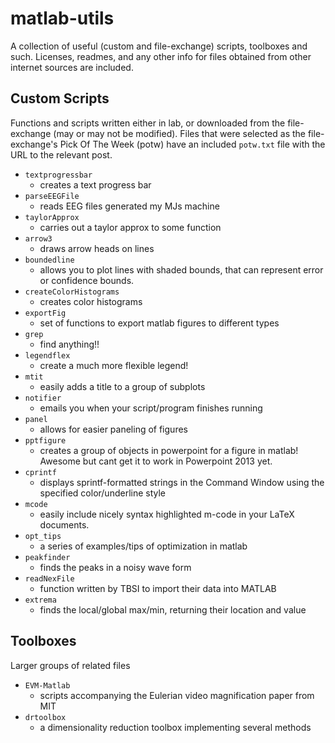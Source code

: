 matlab-utils
============

A collection of useful (custom and file-exchange) scripts, toolboxes and such.
Licenses, readmes, and any other info for files obtained from other internet
sources are included.


Custom Scripts
--------------

Functions and scripts written either in lab, or downloaded from the
file-exchange (may or may not be modified). Files that were selected as the
file-exchange's Pick Of The Week (potw) have an included `potw.txt` file with
the URL to the relevant post.

* `textprogressbar`
    * creates a text progress bar
* `parseEEGFile`
    * reads EEG files generated my MJs machine
* `taylorApprox`
    * carries out a taylor approx to some function
* `arrow3`
    * draws arrow heads on lines
* `boundedline`
    * allows you to plot lines with shaded bounds, that can represent error or confidence bounds.
* `createColorHistograms`
    * creates color histograms
* `exportFig`
    * set of functions to export matlab figures to different types
* `grep`
    * find anything!!
* `legendflex`
    * create a much more flexible legend!
* `mtit`
    * easily adds a title to a group of subplots
* `notifier`
    * emails you when your script/program finishes running
* `panel`
    * allows for easier paneling of figures
* `pptfigure`
    * creates a group of objects in powerpoint for a figure in matlab! Awesome but cant get it to work in Powerpoint 2013 yet.
* `cprintf`
    * displays sprintf-formatted strings in the Command Window using the specified color/underline style
* `mcode`
    * easily include nicely syntax highlighted m-code in your LaTeX documents.
* `opt_tips`
    * a series of examples/tips of optimization in matlab
* `peakfinder`
    * finds the peaks in a noisy wave form
* `readNexFile`
    * function written by TBSI to import their data into MATLAB
* `extrema`
    * finds the local/global max/min, returning their location and value


Toolboxes
--------------

Larger groups of related files

 * `EVM-Matlab`
    * scripts accompanying the Eulerian video magnification paper from MIT
 * `drtoolbox`
    * a dimensionality reduction toolbox implementing several methods
